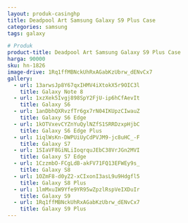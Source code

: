 ```yaml
---
layout: produk-casinghp
title: Deadpool Art Samsung Galaxy S9 Plus Case
categories: samsung
tags: galaxy

# Produk
product-title: Deadpool Art Samsung Galaxy S9 Plus Case
harga: 90000
sku: hn-1826
image-drive: 1Rq1ffMBNckUhRxAGabKzUbrw_dENvCx7
gallery:
  - url: 13arwsJp8Y67qxIHMV4iXtokX5r9OIC3l
    title: Galaxy Note 8
  - url: 1xzXek5Ivgj898SpY2FjU-ip6hCfAevIt
    title: Galaxy S6
  - url: 1anDbhQXRvzfTr6gx7rN04IKUpzCIwauZ
    title: Galaxy S6 Edge
  - url: 1kOTVxevCYZnYuQylNZfS1SRRDzxpHjbC
    title: Galaxy S6 Edge Plus
  - url: 1iqlWsKn-DWPUiUyCdPVJM9-jc8uHC_-F
    title: Galaxy S7
  - url: 1SIaVF8GiNLiIoqrquJEbC38VrJGn2MVI
    title: Galaxy S7 Edge
  - url: 1CzzmbO-FCgLdB-akFV71FQ13EFWEy9s_
    title: Galaxy S8
  - url: 1OZmF8-d0yZ2-xCIxonI3asL9u9Hdgfl5
    title: Galaxy S8 Plus
  - url: 1lmMxuIW9Yfe9YR95wZpzlRspVeIXDuIr
    title: Galaxy S9
  - url: 1Rq1ffMBNckUhRxAGabKzUbrw_dENvCx7
    title: Galaxy S9 Plus
---
```

